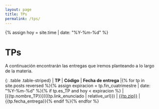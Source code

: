```yaml
---
layout: page
title: TPs
permalink: /tps/
---
```

{% assign hoy = site.time | date: "%Y-%m-%d" %}

TPs
=======

A continuación encontrarán las entregas que iremos planteando a lo largo de la
materia.

{: .table .table-striped}
| **TP**       | **Código**      | **Fecha de entrega** |{% for tp in site.posts reversed %}{% assign expiracion = tp.fin_cuatrimestre | date: "%Y-%m-%d" %}{% if tp.es_TP and hoy < expiracion %}
|[{{tp.nombre_TP}}]({{tp.link_enunciado | relative_url}}) | [{{tp.zip}}]({{tp.link_zip}}) | {{tp.fecha_entrega}}{% endif %}{% endfor %}
